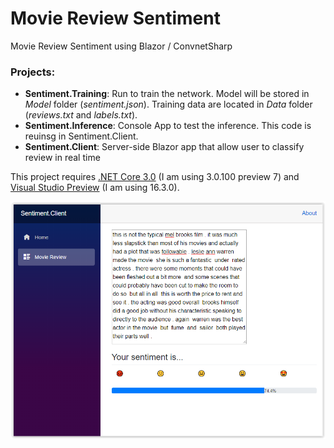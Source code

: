 # Movie Review Sentiment

Movie Review Sentiment using Blazor / ConvnetSharp

### Projects:
* **Sentiment.Training**: Run to train the network. Model will be stored in *Model* folder (*sentiment.json*). Training data are located in *Data* folder (*reviews.txt* and *labels.txt*).
* **Sentiment.Inference**: Console App to test the inference. This code is reuinsg in Sentiment.Client.
* **Sentiment.Client**: Server-side Blazor app that allow user to classify review in real time

This project requires [.NET Core 3.0](https://dotnet.microsoft.com/download/dotnet-core/3.0) (I am using 3.0.100 preview 7) and [Visual Studio Preview](https://visualstudio.microsoft.com/vs/preview/) (I am using 16.3.0).

![Screenshot](https://github.com/cbovar/MovieReviewSentiment/blob/master/img/Screen%20Shot.PNG)
